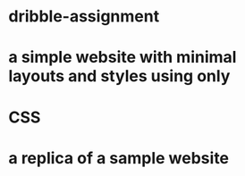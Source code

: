 # dribble-assignment
# a simple website with minimal layouts and styles using only
# CSS 
# a replica of a sample website 
